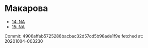# Макарова
- [14: NA](14.md)
- [15: NA](15.md)

Commit: 4906affab5725288bacbac32d57cd5b98ade1f9e
 fetched at: 20201004-003230
